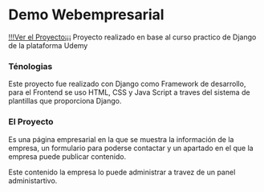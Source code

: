 # Demo Webempresarial
[!!!Ver el Proyecto¡¡¡](https://demo-webempresarial.herokuapp.com/)
Proyecto realizado en base al curso practico de Django de la plataforma Udemy

### Ténologias

Este proyecto fue realizado con Django como Framework de desarrollo, para el Frontend se uso HTML, CSS y Java Script a traves del sistema de plantillas que proporciona Django.

### El Proyecto

Es una página empresarial en la que se muestra la información de la empresa, un formulario para poderse contactar y un apartado en el que la empresa puede publicar contenido.

Este contenido la empresa lo puede administrar a travez de un panel administartivo.
